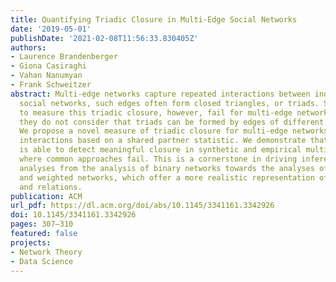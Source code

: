 ```yaml
---
title: Quantifying Triadic Closure in Multi-Edge Social Networks
date: '2019-05-01'
publishDate: '2021-02-08T11:56:33.830405Z'
authors:
- Laurence Brandenberger
- Giona Casiraghi
- Vahan Nanumyan
- Frank Schweitzer
abstract: Multi-edge networks capture repeated interactions between individuals. In
  social networks, such edges often form closed triangles, or triads. Standard approaches
  to measure this triadic closure, however, fail for multi-edge networks, because
  they do not consider that triads can be formed by edges of different multiplicity.
  We propose a novel measure of triadic closure for multi-edge networks of social
  interactions based on a shared partner statistic. We demonstrate that our operalization
  is able to detect meaningful closure in synthetic and empirical multi-edge networks,
  where common approaches fail. This is a cornerstone in driving inferential network
  analyses from the analysis of binary networks towards the analyses of multi-edge
  and weighted networks, which offer a more realistic representation of social interactions
  and relations.
publication: ACM
url_pdf: https://dl.acm.org/doi/abs/10.1145/3341161.3342926
doi: 10.1145/3341161.3342926
pages: 307–310
featured: false
projects:
- Network Theory
- Data Science
---
```

